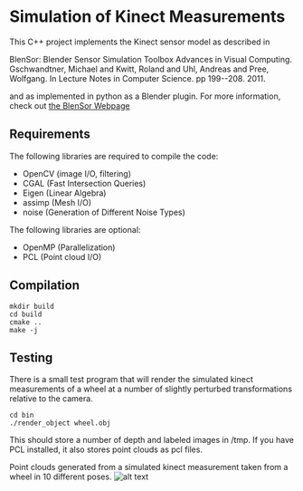 Simulation of Kinect Measurements
=============

This C++ project implements the Kinect sensor model as described in 

   BlenSor: Blender Sensor Simulation Toolbox Advances in Visual Computing. Gschwandtner, Michael and Kwitt, Roland and Uhl, Andreas and Pree, Wolfgang. In Lecture Notes in Computer Science. pp 199--208. 2011. 

and as implemented in python as a Blender plugin. For more information, check out [the BlenSor Webpage](http://www.blensor.org)

Requirements
----------
The following libraries are required to compile the code:

* OpenCV (image I/O, filtering)
* CGAL (Fast Intersection Queries)
* Eigen (Linear Algebra)
* assimp (Mesh I/O)
* noise (Generation of Different Noise Types)

The following libraries are optional:

* OpenMP (Parallelization)
* PCL (Point cloud  I/O)

Compilation
------------
```
mkdir build
cd build
cmake ..
make -j
```

Testing
------------
There is a small test program that will render the simulated kinect measurements of a wheel at a number of slightly perturbed transformations relative to the camera.

```
cd bin
./render_object wheel.obj
```

This should store a number of depth and labeled images in /tmp. If you have PCL installed, it also stores point clouds as pcl files.

Point clouds generated from a simulated kinect measurement taken from a wheel in 10 different poses.
![alt text](https://github.com/jbohg/render_kinect/blob/master/data/Wheels.png "Logo Title Text 1")
